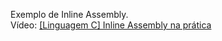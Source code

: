 Exemplo de Inline Assembly.  
Vídeo: [[Linguagem C] Inline Assembly na prática](https://youtu.be/mRDiybGBOSE)
